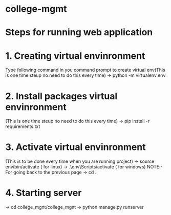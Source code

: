 # college-mgmt
# Steps for running web application

# 1. Creating virtual envinronment
Type following command in you command prompt to create virtual env(This is one time steup no need to do this every time)
-> python -m virtualenv env

# 2. Install packages virtual envinronment
(This is one time steup no need to do this every time)
-> pip install -r requirements.txt

# 3. Activate virtual envinronment
(This is to be done every time when you are running project)
-> source env/bin/activate ( for linux)
-> .\env\Scripts\activate ( for windows)
NOTE:- For going back to the previous page -> cd ..

# 4. Starting server
-> cd college_mgnt/college_mgnt
-> python manage.py runserver



